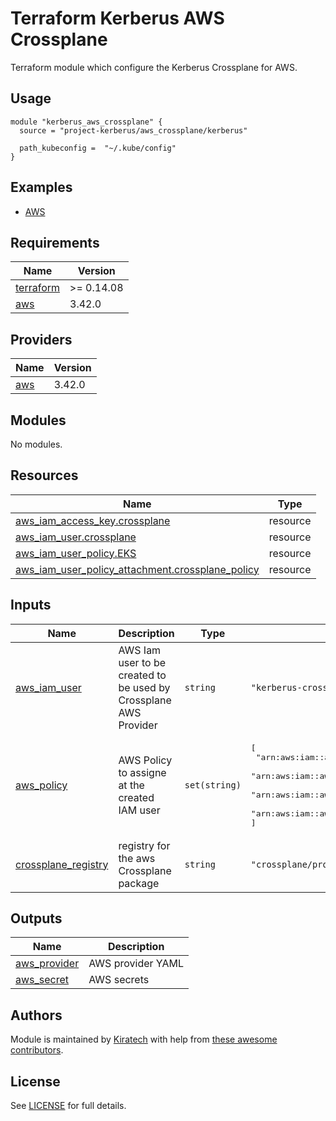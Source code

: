 # Terraform Kerberus AWS Crossplane

Terraform module which configure the Kerberus Crossplane for AWS.

## Usage

```hcl
module "kerberus_aws_crossplane" {
  source = "project-kerberus/aws_crossplane/kerberus"

  path_kubeconfig =  "~/.kube/config"
}
```

## Examples

* [AWS](../../examples/aws/)
## Requirements

| Name | Version |
|------|---------|
| <a name="requirement_terraform"></a> [terraform](#requirement\_terraform) | >= 0.14.08 |
| <a name="requirement_aws"></a> [aws](#requirement\_aws) | 3.42.0 |

## Providers

| Name | Version |
|------|---------|
| <a name="provider_aws"></a> [aws](#provider\_aws) | 3.42.0 |

## Modules

No modules.

## Resources

| Name | Type |
|------|------|
| [aws_iam_access_key.crossplane](https://registry.terraform.io/providers/hashicorp/aws/3.42.0/docs/resources/iam_access_key) | resource |
| [aws_iam_user.crossplane](https://registry.terraform.io/providers/hashicorp/aws/3.42.0/docs/resources/iam_user) | resource |
| [aws_iam_user_policy.EKS](https://registry.terraform.io/providers/hashicorp/aws/3.42.0/docs/resources/iam_user_policy) | resource |
| [aws_iam_user_policy_attachment.crossplane_policy](https://registry.terraform.io/providers/hashicorp/aws/3.42.0/docs/resources/iam_user_policy_attachment) | resource |

## Inputs

| Name | Description | Type | Default | Required |
|------|-------------|------|---------|:--------:|
| <a name="input_aws_iam_user"></a> [aws\_iam\_user](#input\_aws\_iam\_user) | AWS Iam user to be created to be used by Crossplane AWS Provider | `string` | `"kerberus-crossplane"` | no |
| <a name="input_aws_policy"></a> [aws\_policy](#input\_aws\_policy) | AWS Policy to assigne at the created IAM user | `set(string)` | <pre>[<br>  "arn:aws:iam::aws:policy/AmazonRDSFullAccess",<br>  "arn:aws:iam::aws:policy/AmazonEC2FullAccess",<br>  "arn:aws:iam::aws:policy/AmazonVPCFullAccess",<br>  "arn:aws:iam::aws:policy/IAMFullAccess"<br>]</pre> | no |
| <a name="input_crossplane_registry"></a> [crossplane\_registry](#input\_crossplane\_registry) | registry for the aws Crossplane package | `string` | `"crossplane/provider-aws:master"` | no |

## Outputs

| Name | Description |
|------|-------------|
| <a name="output_aws_provider"></a> [aws\_provider](#output\_aws\_provider) | AWS provider YAML |
| <a name="output_aws_secret"></a> [aws\_secret](#output\_aws\_secret) | AWS secrets |

## Authors

Module is maintained by [Kiratech](https://www.kiratech.it/) with help from [these awesome contributors](https://github.com/projectkerberus/terraform-kerberus-dashboard/graphs/contributors).

## License

See [LICENSE](../../LICENSE) for full details.